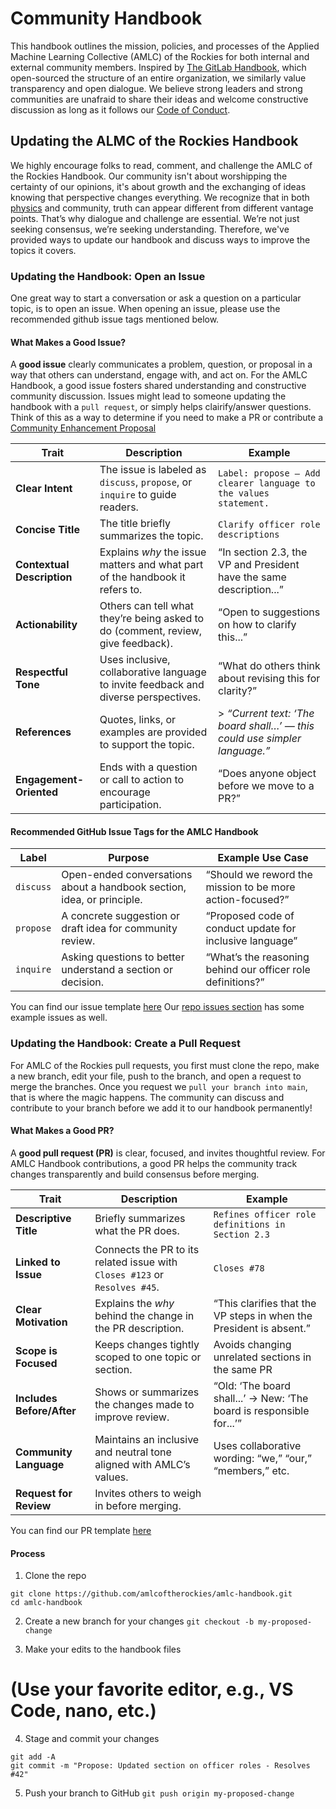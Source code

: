 # Community Handbook
This handbook outlines the mission, policies, and processes of the Applied Machine Learning Collective (AMLC) of the Rockies for both internal and external community members. Inspired by [The GitLab Handbook](https://handbook.gitlab.com/), which open-sourced the structure of an entire organization, we similarly value transparency and open dialogue. We believe strong leaders and strong communities are unafraid to share their ideas and welcome constructive discussion as long as it follows our [Code of Conduct]().

## Updating the ALMC of the Rockies Handbook
We highly encourage folks to read, comment, and challenge the AMLC of the Rockies Handbook. Our community isn't about worshipping the certainty of our opinions, it's about growth and the exchanging of ideas knowing that perspective changes everything. We recognize that in both [physics](https://en.wikipedia.org/wiki/Relativity_of_simultaneity) and community, truth can appear different from different vantage points. That’s why dialogue and challenge are essential. We’re not just seeking consensus, we’re seeking understanding. Therefore, we've provided ways to update our handbook and discuss ways to improve the topics it covers. 

### Updating the Handbook: Open an Issue
One great way to start a conversation or ask a question on a particular topic, is to open an issue.  When opening an issue, please use the recommended github issue tags mentioned below. 

#### What Makes a Good Issue?

A **good issue** clearly communicates a problem, question, or proposal in a way that others can understand, engage with, and act on. For the AMLC Handbook, a good issue fosters shared understanding and constructive community discussion. Issues might lead to someone updating the handbook with a `pull request`, or simply helps clairify/answer questions. Think of this as a way to determine if you need to make a PR or contribute a [Community Enhancement Proposal](/Foundation/proposals.md)

| Trait              | Description                                                                 | Example                                                             |
|--------------------|-----------------------------------------------------------------------------|---------------------------------------------------------------------|
| **Clear Intent**    | The issue is labeled as `discuss`, `propose`, or `inquire` to guide readers. | `Label: propose — Add clearer language to the values statement.`    |
| **Concise Title**   | The title briefly summarizes the topic.                                     | `Clarify officer role descriptions`                                 |
| **Contextual Description** | Explains *why* the issue matters and what part of the handbook it refers to. | “In section 2.3, the VP and President have the same description...” |
| **Actionability**   | Others can tell what they’re being asked to do (comment, review, give feedback). | “Open to suggestions on how to clarify this...”                     |
| **Respectful Tone** | Uses inclusive, collaborative language to invite feedback and diverse perspectives. | “What do others think about revising this for clarity?”             |
| **References**      | Quotes, links, or examples are provided to support the topic.               | > _“Current text: ‘The board shall…’ — this could use simpler language.”_ |
| **Engagement-Oriented** | Ends with a question or call to action to encourage participation.         | “Does anyone object before we move to a PR?”                        |


####  Recommended GitHub Issue Tags for the AMLC Handbook

| Label     | Purpose                                                              | Example Use Case                                                  |
|-----------|----------------------------------------------------------------------|-------------------------------------------------------------------|
| `discuss` | Open-ended conversations about a handbook section, idea, or principle. | “Should we reword the mission to be more action-focused?”         |
| `propose` | A concrete suggestion or draft idea for community review.            | “Proposed code of conduct update for inclusive language”          |
| `inquire` | Asking questions to better understand a section or decision.         | “What’s the reasoning behind our officer role definitions?”       |

You can find our issue template [here](/templates/issue.tpl.md)
Our [repo issues section](https://github.com/amlcoftherockies/amlc-handbook/issues) has some example issues as well. 

### Updating the Handbook: Create a Pull Request
For AMLC of the Rockies pull requests, you first must clone the repo, make a new branch, edit your file, push to the branch, and open a request to merge the branches. Once you request we `pull your branch into main`, that is where the magic happens. The community can discuss and contribute to your branch before we add it to our handbook permanently! 

#### What Makes a Good PR?
 A **good pull request (PR)** is clear, focused, and invites thoughtful review. For AMLC Handbook contributions, a good PR helps the community track changes transparently and build consensus before merging.

| Trait                 | Description                                                                 | Example                                                              |
|-----------------------|-----------------------------------------------------------------------------|----------------------------------------------------------------------|
| **Descriptive Title** | Briefly summarizes what the PR does.                                        | `Refines officer role definitions in Section 2.3`                    |
| **Linked to Issue**   | Connects the PR to its related issue with `Closes #123` or `Resolves #45`. | `Closes #78`                                                         |
| **Clear Motivation**  | Explains the *why* behind the change in the PR description.                 | “This clarifies that the VP steps in when the President is absent.” |
| **Scope is Focused**  | Keeps changes tightly scoped to one topic or section.                       | Avoids changing unrelated sections in the same PR                    |
| **Includes Before/After** | Shows or summarizes the changes made to improve review.                 | “Old: ‘The board shall...’ → New: ‘The board is responsible for...’”|
| **Community Language** | Maintains an inclusive and neutral tone aligned with AMLC’s values.        | Uses collaborative wording: “we,” “our,” “members,” etc.            |
| **Request for Review**| Invites others to weigh in before merging.

You can find our PR template [here]()


#### Process 
1. Clone the repo
```
git clone https://github.com/amlcoftherockies/amlc-handbook.git
cd amlc-handbook
```
2. Create a new branch for your changes
`git checkout -b my-proposed-change`

3. Make your edits to the handbook files
# (Use your favorite editor, e.g., VS Code, nano, etc.)

4. Stage and commit your changes
```
git add -A
git commit -m "Propose: Updated section on officer roles - Resolves #42"
```

5. Push your branch to GitHub
`git push origin my-proposed-change `